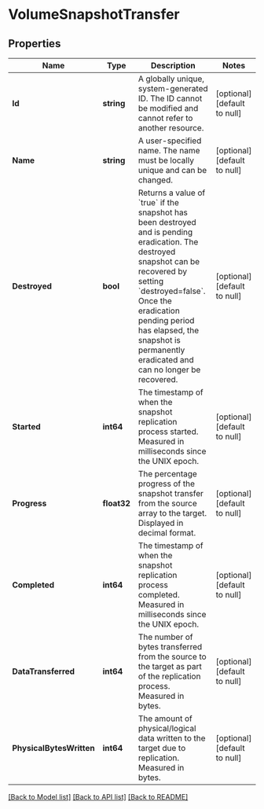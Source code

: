# VolumeSnapshotTransfer

## Properties
Name | Type | Description | Notes
------------ | ------------- | ------------- | -------------
**Id** | **string** | A globally unique, system-generated ID. The ID cannot be modified and cannot refer to another resource. | [optional] [default to null]
**Name** | **string** | A user-specified name. The name must be locally unique and can be changed. | [optional] [default to null]
**Destroyed** | **bool** | Returns a value of &#x60;true&#x60; if the snapshot has been destroyed and is pending eradication. The destroyed snapshot can be recovered by setting &#x60;destroyed&#x3D;false&#x60;. Once the eradication pending period has elapsed, the snapshot is permanently eradicated and can no longer be recovered. | [optional] [default to null]
**Started** | **int64** | The timestamp of when the snapshot replication process started. Measured in milliseconds since the UNIX epoch. | [optional] [default to null]
**Progress** | **float32** | The percentage progress of the snapshot transfer from the source array to the target. Displayed in decimal format. | [optional] [default to null]
**Completed** | **int64** | The timestamp of when the snapshot replication process completed. Measured in milliseconds since the UNIX epoch. | [optional] [default to null]
**DataTransferred** | **int64** | The number of bytes transferred from the source to the target as part of the replication process. Measured in bytes. | [optional] [default to null]
**PhysicalBytesWritten** | **int64** | The amount of physical/logical data written to the target due to replication. Measured in bytes. | [optional] [default to null]

[[Back to Model list]](../README.md#documentation-for-models) [[Back to API list]](../README.md#documentation-for-api-endpoints) [[Back to README]](../README.md)

